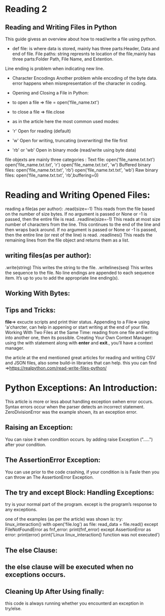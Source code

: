 # Reading 2
## Reading and Writing Files in Python
This guide givess an overview about how to read/write a file using python. 

* def file: is where data is stored, mainly has three parts:Header, Data and end of file.
File paths: string represnts te location of the file,mainly has three parts:Folder Path, File Name, and Extention. 

Line ending is problem when indicating new line.

* Character Encodings
Another problem while encoding of the byte data. 
error happens when misrepresentation of the character in coding.

* Opening and Closing a File in Python: 
* to open a file => file = open('file_name.txt')
* to close a file => file.close 

* as in the article here the most common used modes: 
* 'r'	Open for reading (default)
* 'w'	Open for writing, truncating (overwriting) the file first
* 'rb' or 'wb'	Open in binary mode (read/write using byte data)
 
file objexts are mainly three categories : 
Text file:
open('file_name.txt.txt')
open('file_name.txt.txt', 'r')
open('file_name.txt.txt', 'w')
Buffered binary files: 
open('file_name.txt.txt', 'rb')
open('file_name.txt.txt', 'wb')
Raw binary files:
open('file_name.txt.txt', 'rb',buffering=0)

# Reading and Writing Opened Files:
reading a file(as per author): 
.read(size=-1)	This reads from the file based on the number of size bytes. If no argument is passed or None or -1 is passed, then the entire file is read.
.readline(size=-1)	This reads at most size number of characters from the line. This continues to the end of the line and then wraps back around. If no argument is passed or None or -1 is passed, then the entire line (or rest of the line) is read.
.readlines()	This reads the remaining lines from the file object and returns them as a list.

## writing files(as per author): 
.write(string)	This writes the string to the file.
.writelines(seq)	This writes the sequence to the file. No line endings are appended to each sequence item. It’s up to you to add the appropriate line ending(s).

## Working With Bytes: 

## Tips and Tricks: 
__file__=> excucte scripts and print thier status.
Appending to a File=> using 'a'charcter, can help in appening or start writing at the end of your file.
Working With Two Files at the Same Time:
reading from one file and writing into another one, then its possible.
Creating Your Own Context Manager: 
using the with statement along with __enter__ and __exit__., you’ll have a context manager.

the article at the end mentioned great articles for reading and writing CSV and JSON files, also some build-in libraries that can help. 
this you can find =>https://realpython.com/read-write-files-python/

# Python Exceptions: An Introduction: 
This article is more or less about handling exception swhen error occurs.
Syntax errors occur when the parser detects an incorrect statement.
ZeroDivisionError was the example shown, its an exception error.

## Raising an Exception: 
You can raise it when condition occurs.
by adding  raise Exception (".....") after your condition.

## The AssertionError Exception: 
You can use prior to the code crashing, if your condition is is Fasle then you can throw an The AssertionError Exception.

## The try and except Block: Handling Exceptions:
try is your normal part of the program.
except is the program’s response to any exceptions.

one of the examples (as per the article) was shown is:
try:
    linux_interaction()
    with open('file.log') as file:
        read_data = file.read()
except FileNotFoundError as fnf_error:
    print(fnf_error)
except AssertionError as error:
    print(error)
    print('Linux linux_interaction() function was not executed')
## The else Clause: 
## the else clause will be executed when no exceptions occurs.
## Cleaning Up After Using finally: 
this code is always running whether you encounterd an exception in try/else.

